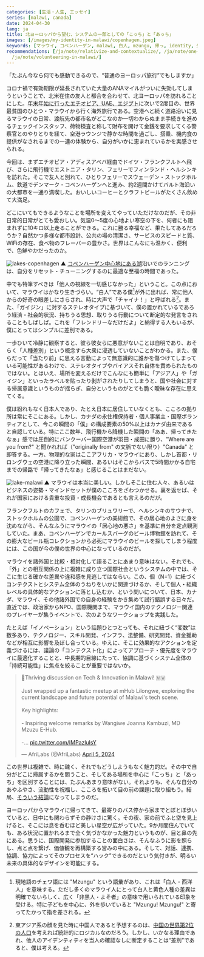 ```yaml
---
categories: [生活・人生, エッセイ]
series: [malawi, canada]
date: 2024-04-30
lang: ja
title: 北ヨーロッパから望む、システムの一部としての「こっち」と「あっち」
images: [/images/my-identity-in-malawi/copenhagen.jpeg]
keywords: [マラウイ, コペンハーゲン, malawi, 白人, mzungu, 帰っ, identity, 外国, ヘルシンキ, フランクフルト]
recommendations: [/ja/note/relativize-and-contextualize/, /ja/note/one-year-in-malawi/,
  /ja/note/volunteering-in-malawi/]
---
```


「たぶん今なら何でも感動できるので、“普通のヨーロッパ旅行”でもしますか」

コロナ禍で有効期限が延長されていた大量のANAマイルがついに失効してしまうということで、北米在住の友人と都合を合わせて、北ヨーロッパを訪れることにした。[年末年始に行ったエチオピア、UAE、エジプト](/ja/note/relativize-and-contextualize/)に次いで2度目の、世界最貧国のひとつ・マラウイから行く海外旅行である。空港へと続く道路沿いに見るマラウイの日常、渡航先の都市名がどこなのか一切わからぬまま手続きを進めるチェックインスタッフ、荷物検査と称して財布を開けて金銭を要求してくる警察官とのやりとりを経て、空港ラウンジで静かな時間を過ごし、搭乗、機内食の提供がなされるまでの一連の体験から、自分がいかに恵まれているかを実感させられる。

今回は、まずエチオピア・アディスアベバ経由でドイツ・フランクフルトへ飛び、さらに飛行機でエストニア・タリン、フェリーでフィンランド・ヘルシンキを訪れた。そこで友人と別れて、ひとりフェリーでスウェーデン・ストックホルム、鉄道でデンマーク・コペンハーゲンへと進み、約2週間かけてバルト海沿いの大都市を一通り満喫した。おいしいコーヒーとクラフトビールがたくさん飲めて大満足。

どこにいてもできるようなことを場所を変えてやっていただけなのだが、その非日常的日常がとても愛おしい。気温0〜5度の心地よい寒空の下を、何者にも阻まれずに10キロ以上走ることができる。これに勝る幸福など、果たしてあるだろうか？自然かつ多様な都市設計、公共の場の清潔さ、サービスのスピードと質、WiFiの存在、食べ物のフレーバーの豊かさ。世界はこんなにも温かく、便利で、色鮮やかだったのか。

![lakes-copenhagen](/images/my-identity-in-malawi/copenhagen.jpeg)
▲ [コペンハーゲン中心地にある湖](https://en.wikipedia.org/wiki/The_Lakes,_Copenhagen)沿いでのランニングは、自分をリセット・チューニングするのに最適な至福の時間であった。

中でも特筆すべきは「他人の視線を一切感じなかった」ということ。この点において、マラウイはかなり生きづらい。“白人”である僕[^1]が外に出れば、常に他人からの好奇の眼差しにさらされ、時に大声で「チャイナ！」と呼ばれる[^2]。また、「ガイジン」に対するステレオタイプに基づいて、僕の置かれているであろう経済・社会的状況、持ちうる思想、取りうる行動について断定的な発言をされることもしばしば。これを「フレンドリーなだけだよ」と納得する人もいるが、僕にとってはシンプルに差別である。

一歩ひいて冷静に観察すると、彼ら彼女らに悪意がないことは自明であり、おそらく「人種差別」という概念すら大衆に浸透していないことがわかる。また、僕らだって「当たり前」に思える言動によって無意識的に誰かを傷つけてしまっている可能性があるわけで、ステレオタイプやバイアスそれ自体を責められたものではない。とはいえ、場所を変えるだけでこんなにも簡単に「アジア人」や「ガイジン」といったラベルを貼ったり剥がされたりしてしまうと、国や社会に対する帰属意識というものが揺らぎ、自分というものがとても脆く曖昧な存在に思えてくる。

僕は紛れもなく日本人であり、たとえ日本に居住していなくとも、こころの拠り所は常にそこにある。しかし、カナダの永住権保持者・個人事業主・国際ボランティアとして、今この瞬間の「僕」の構成要素の50%以上はカナダ由来であると自認している。特にここ数年、飛行機から降機した瞬間の「ああ、帰ってきたなぁ」感では圧倒的にバンクーバー国際空港が羽田・成田に勝り、"Where are you from?" と聞かれれば（"originally from" の文脈でない限り）"Canada" と即答する。一方、物理的な家はここアフリカ・マラウイにあり、しかし首都・リロングウェの空港に降り立った瞬間、あるいはそこからバスで5時間かかる自宅までの帰路で「帰ってきたなぁ」と感じることはまだない。

![lake-malawi](/images/my-identity-in-malawi/malawi.jpeg)
▲ マラウイは本当に美しい。しかしそこに住む人々、あるいはビジネスの姿勢・マインドセットが僕のこころをざわつかせる。裏を返せば、それが国家における貴重な投資・成長機会であるとも言えるのだが。

フランクフルトのカフェで、タリンのブリュワリーで、ヘルシンキのサウナで、ストックホルムの公園で、コペンハーゲンの美術館で、その居心地のよさに身を沈めながら、そんなふうにマラウイの「居心地の悪さ」を基準に自分を定点観測していた。まあ、コペンハーゲンでカールスバーグのビール博物館を訪れて、その膨大なビール瓶コレクションから必死にマラウイのビールを探してしまう程度には、この国が今の僕の世界の中心になっているのだが。

マラウイを諸外国と比較・相対化して語ることにあまり意味はない。それでも、「外」との相互関係の上に複雑に成り立つ国際社会というシステムの中では、そこに生じる確かな差異や違和感を見逃してはならい。この、個（N=1）に紐づくコンテクストとシステム全体のうねりをいかに関連づけるか、そして個人・組織レベルの具体的なアクションに落とし込むか、という問いについて、日本、カナダ、マラウイ、その他諸外国での自身の経験をかき集めて試行錯誤する日々だ。直近では、政治家からNPO、国際機関まで、マラウイ国内のテクノロジー関連のプレイヤーが集うイベントで、次のようなワークショップを実践した。

<script defer class="speakerdeck-embed" data-id="4adba91b0d674fd8850939508c1c5edc" data-ratio="1.7772511848341233" src="//speakerdeck.com/assets/embed.js"></script>

たとえば「イノベーション」という話題ひとつとっても、それに紐づく“変数”は数多あり、テクノロジー、スキル開発、インフラ、法整備、研究開発、資金援助などが相互に影響を及ぼし合っている。ゆえに、そこに効果的なアクションを定義づけるには、議論の「コンテクスト化」によってアプローチ・優先度をマラウイに最適化することと、中長期的目線にたって、協調に基づくシステム全体の「持続可能性」に焦点を絞ることが重要ではないか。

<blockquote class="twitter-tweet"><p lang="en" dir="ltr">🤝Thriving discussion on Tech &amp; Innovation in Malawi! 🇲🇼<br><br>Just wrapped up a fantastic meetup at mHub Lilongwe, exploring the current landscape and future potential of Malawi&#39;s tech scene.<br><br>Key highlights:<br><br>- Inspiring welcome remarks by Wangiwe Joanna Kambuzi, MD Mzuzu E-Hub.<br><br>-… <a href="https://t.co/IMPazlulsY">pic.twitter.com/IMPazlulsY</a></p>&mdash; AfriLabs (@AfriLabs) <a href="https://twitter.com/AfriLabs/status/1776317708541276584?ref_src=twsrc%5Etfw">April 5, 2024</a></blockquote> <script async src="https://platform.twitter.com/widgets.js" charset="utf-8"></script>

この世界は複雑で、時に醜く、それでもどうしようもなく魅力的だ。その中で自分がどこに帰属するかを問うこと、そしてある場所を中心に「こっち」と「あっち」を区別することには、たぶんあまり意味がない。それよりも、そんな自分のあやふやさ、流動性を祝福し、こころを拓いて目の前の課題に取り組もう。結局、[そういう結論](/ja/note/search-for-identity/)になってしまうのだ。

ヨーロッパからマラウイに帰ってきて、最寄りのバス停から家までとぼとぼ歩いていると、日中にも関わらずその静けさに驚く。その夜、家の前でふと空を見上げると、そこには息を呑むほど美しい星空が広がっていた。9か月間住んでいても、ある状況に置かれるまで全く気づかなかった魅力というものが、目と鼻の先にある。思うに、国際開発に参加することの面白さは、そんなふうに影を照らし、点と点を繋げ、価値観を再構築する営みの中にある。そして、対話、連携、協調、協力によってそのプロセスを“ハック”できるのだという気付きが、明るい未来の具体的なデザインを可能にする。

[^1]: 現地語のチェワ語には "Mzungu" という語彙があり、これは「白人・西洋人」を意味する。ただし多くのマラウイ人にとって白人と黄色人種の差異は明確でないらしく、広く「非黒人・よそ者」の意味で用いられている印象を受ける。特に子どもを中心に、外を歩いていると "Mzungu! Mzungu!" と寄ってたかって指を差される。
[^2]: 東アジア系の顔を見た時に中国人であると予想するのは、[中国の世界第2位の人口](https://worldpopulationreview.com/)を考えれば統計的にロジカルなのだろう。しかし、いかなる理由であれ、他人のアイデンティティを当人の確認なしに断定することは“差別”であると、僕は考える。
